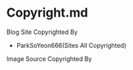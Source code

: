 # Copyright.md
Blog Site Copyrighted By
* ParkSoYeon666(Sites All Copyrighted)

Image Source Copyrighted By

